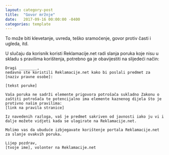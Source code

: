 ```yaml
---
layout: category-post
title:  "Govor mržnje"
date:   2017-09-16 00:00:00 -0400
categories: template
---
```


To može biti klevetanje, uvreda, teško sramoćenje, govor protiv časti i ugleda, itd.

U slučaju da korisnik koristi Reklamacije.net radi slanja poruka koje nisu u skladu s pravilima korištenja, potrebno ga je obavijestiti na slijedeći način:


```
Dragi ________,
nedavno ste koristili Reklamacije.net kako bi poslali predmet za [naziv pravne osobe]:

[tekst poruke]

Vaša poruka ne sadrži elemente prigovora potrošača sukladno Zakonu o zaštiti potrošača te potencijalno ima elemente kaznenog dijela što je protivno našim pravilima:
[link na pravila stranice]

Iz navedenih razloga, vaš je predmet sakriven od javnosti iako ju vi i dalje možete vidjeti kada se ulogirate na Reklamacije.net.

Molimo vas da ubuduće izbjegavate korištenje portala Reklamacije.net za slanje ovakvih poruka.

Lijep pozdrav,
[tvoje ime], volonter na Reklamacije.net
```
